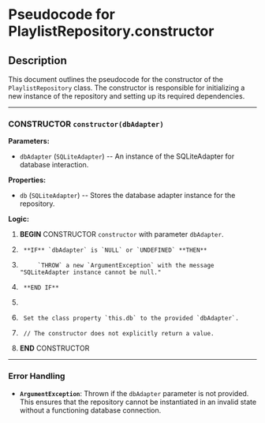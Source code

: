 # Pseudocode for PlaylistRepository.constructor

## Description
This document outlines the pseudocode for the constructor of the `PlaylistRepository` class. The constructor is responsible for initializing a new instance of the repository and setting up its required dependencies.

---

### CONSTRUCTOR `constructor(dbAdapter)`

**Parameters:**
*   `dbAdapter` (`SQLiteAdapter`) -- An instance of the SQLiteAdapter for database interaction.

**Properties:**
*   `db` (`SQLiteAdapter`) -- Stores the database adapter instance for the repository.

**Logic:**

1.  **BEGIN** CONSTRUCTOR `constructor` with parameter `dbAdapter`.
2.      **IF** `dbAdapter` is `NULL` or `UNDEFINED` **THEN**
3.          `THROW` a new `ArgumentException` with the message "SQLiteAdapter instance cannot be null."
4.      **END IF**
5.
6.      Set the class property `this.db` to the provided `dbAdapter`.
7.      // The constructor does not explicitly return a value.
8.  **END** CONSTRUCTOR

---

### Error Handling

*   **`ArgumentException`**: Thrown if the `dbAdapter` parameter is not provided. This ensures that the repository cannot be instantiated in an invalid state without a functioning database connection.